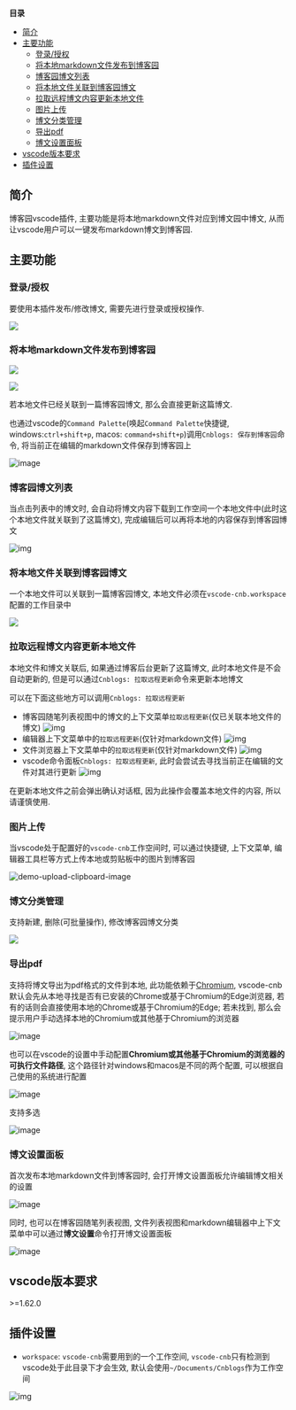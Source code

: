 **目录**

- [简介](#简介)
- [主要功能](#主要功能)
  - [登录/授权](#登录授权)
  - [将本地markdown文件发布到博客园](#将本地markdown文件发布到博客园)
  - [博客园博文列表](#博客园博文列表)
  - [将本地文件关联到博客园博文](#将本地文件关联到博客园博文)
  - [拉取远程博文内容更新本地文件](#拉取远程博文内容更新本地文件)
  - [图片上传](#图片上传)
  - [博文分类管理](#博文分类管理)
  - [导出pdf](#导出pdf)
  - [博文设置面板](#博文设置面板)
- [vscode版本要求](#vscode版本要求)
- [插件设置](#插件设置)

## 简介

博客园vscode插件, 主要功能是将本地markdown文件对应到博文园中博文, 从而让vscode用户可以一键发布markdown博文到博客园.

## 主要功能

### 登录/授权

要使用本插件发布/修改博文, 需要先进行登录或授权操作.

![](https://img2020.cnblogs.com/blog/1596066/202112/1596066-20211228125556260-986735114.png)

### 将本地markdown文件发布到博客园

![](https://img2020.cnblogs.com/blog/1596066/202112/1596066-20211228130156308-187058889.png)

![](https://img2020.cnblogs.com/blog/1596066/202112/1596066-20211228130228248-172977703.png)

若本地文件已经关联到一篇博客园博文, 那么会直接更新这篇博文.

也通过vscode的`Command Palette`(唤起`Command Palette`快捷键, windows:`ctrl+shift+p`, macos: `command+shift+p`)调用`Cnblogs: 保存到博客园`命令, 将当前正在编辑的markdown文件保存到博客园上

![image](https://img2022.cnblogs.com/blog/1596066/202203/1596066-20220323151757542-155709896.png)

### 博客园博文列表

当点击列表中的博文时, 会自动将博文内容下载到工作空间一个本地文件中(此时这个本地文件就关联到了这篇博文), 完成编辑后可以再将本地的内容保存到博客园博文

![img](https://img2020.cnblogs.com/blog/3/202112/3-20211227184342642-1938639868.png)

### 将本地文件关联到博客园博文

一个本地文件可以关联到一篇博客园博文, 本地文件必须在`vscode-cnb.workspace`配置的工作目录中

![](https://img2020.cnblogs.com/blog/1596066/202112/1596066-20211228130049842-409512486.png)

### 拉取远程博文内容更新本地文件

本地文件和博文关联后, 如果通过博客后台更新了这篇博文, 此时本地文件是不会自动更新的, 但是可以通过`Cnblogs: 拉取远程更新`命令来更新本地博文

可以在下面这些地方可以调用`Cnblogs: 拉取远程更新`

- 博客园随笔列表视图中的博文的上下文菜单`拉取远程更新`(仅已关联本地文件的博文)
  ![img](https://img2022.cnblogs.com/blog/1596066/202204/1596066-20220401183632997-360803717.png)
- 编辑器上下文菜单中的`拉取远程更新`(仅针对markdown文件)
  ![img](https://img2022.cnblogs.com/blog/1596066/202204/1596066-20220401183816920-413500619.png)
- 文件浏览器上下文菜单中的`拉取远程更新`(仅针对markdown文件)
  ![img](https://img2022.cnblogs.com/blog/1596066/202204/1596066-20220401183918962-2083221618.png)
- vscode命令面板`Cnblogs: 拉取远程更新`, 此时会尝试去寻找当前正在编辑的文件对其进行更新
  ![img](https://img2022.cnblogs.com/blog/1596066/202204/1596066-20220401184013947-1481430186.png)

在更新本地文件之前会弹出确认对话框, 因为此操作会覆盖本地文件的内容, 所以请谨慎使用.

### 图片上传

当vscode处于配置好的`vscode-cnb`工作空间时, 可以通过快捷键, 上下文菜单, 编辑器工具栏等方式上传本地或剪贴板中的图片到博客园

![demo-upload-clipboard-image](https://img2020.cnblogs.com/blog/3/202112/3-20211223133219376-311354679.gif)

### 博文分类管理

支持新建, 删除(可批量操作), 修改博客园博文分类

![](https://img2020.cnblogs.com/blog/1596066/202112/1596066-20211228130552877-1788018336.png)

### 导出pdf

支持将博文导出为pdf格式的文件到本地, 此功能依赖于[Chromium](https://www.chromium.org/chromium-projects/), vscode-cnb默认会先从本地寻找是否有已安装的Chrome或基于Chromium的Edge浏览器, 若有的话则会直接使用本地的Chrome或基于Chromium的Edge; 若未找到, 那么会提示用户手动选择本地的Chromium或其他基于Chromium的浏览器

![image](https://img2022.cnblogs.com/blog/1596066/202203/1596066-20220323135717910-1090211493.png)

也可以在vscode的设置中手动配置**Chromium或其他基于Chromium的浏览器的可执行文件路径**, 这个路径针对windows和macos是不同的两个配置, 可以根据自己使用的系统进行配置

![image](https://img2022.cnblogs.com/blog/1596066/202203/1596066-20220323135918858-1619509502.png)

支持多选

![image](https://img2022.cnblogs.com/blog/1596066/202203/1596066-20220323140426961-1518402131.png)

### 博文设置面板

首次发布本地markdown文件到博客园时, 会打开博文设置面板允许编辑博文相关的设置

![image](https://img2022.cnblogs.com/blog/1596066/202203/1596066-20220331112748377-737262324.png)

同时, 也可以在博客园随笔列表视图, 文件列表视图和markdown编辑器中上下文菜单中可以通过**博文设置**命令打开博文设置面板

![image](https://img2022.cnblogs.com/blog/1596066/202203/1596066-20220331113211016-1457564407.png)

## vscode版本要求

\>=1.62.0

## 插件设置

* `workspace`: `vscode-cnb`需要用到的一个工作空间, `vscode-cnb`只有检测到vscode处于此目录下才会生效, 默认会使用`~/Documents/Cnblogs`作为工作空间

![img](https://img2020.cnblogs.com/blog/3/202112/3-20211227183958436-462553661.png)
